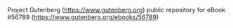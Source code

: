 Project Gutenberg (https://www.gutenberg.org) public repository for
eBook #56789 (https://www.gutenberg.org/ebooks/56789)
